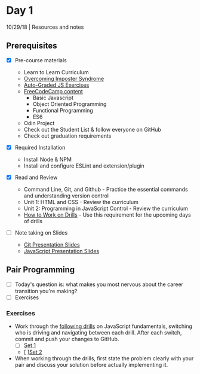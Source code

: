 # Day 1 
10/29/18 | Resources and notes

## Prerequisites
- [x] Pre-course materials
  * Learn to Learn Curriculum
  * [Overcoming Imposter Syndrome](https://medium.com/counter-intuition/overcoming-impostor-syndrome-bdae04e46ec5)
  * [Auto-Graded JS Exercises](https://repl.it/community/classrooms/20690)
  * [FreeCodeCamp content](https://learn.freecodecamp.org/)
    * Basic Javascript
    * Object Oriented Programming
    * Functional Programming
    * ES6
  * Odin Project
  * Check out the Student List & follow everyone on GitHub
  * Check out graduation requirements
  
- [x] Required Installation
  * Install Node & NPM
  * Install and configure ESLint and extension/plugin
- [x] Read and Review
  * Command Line, Git, and Github - Practice the essential commands and understanding version control
  * Unit 1: HTML and CSS - Review the curriculum
  * Unit 2: Programming in JavaScript Control - Review the curriculum
  * [How to Work on Drills](https://gist.github.com/rich-at-thinkful/a36c50bc86afc31fed4113c8f1ece110) - Use this requirement for the upcoming days of drills
- [ ] Note taking on Slides
  * [Git Presentation Slides](https://thinkful.slides.com/thinkful/git-github-basics#/)
  * [JavaScript Presentation Slides](https://thinkful.slides.com/thinkful/js-functions-conditionals#/)

## Pair Programming
- [ ] Today's question is: what makes you most nervous about the career transition you're making?
- [ ] Exercises

### Exercises
* Work through the [following drills](https://github.com/rich-at-thinkful/ft-curric-gists/blob/master/fundamentals/git-github-drills.md) on JavaScript fundamentals, switching who is driving and navigating between each drill. After each switch, commit and push your changes to GitHub.
  - [ ] [Set 1](https://github.com/rich-at-thinkful/ft-curric-gists/blob/master/fundamentals/function-drills-1.md)
  - [ ][Set 2](https://github.com/rich-at-thinkful/ft-curric-gists/blob/master/fundamentals/function-drills-2.md)
* When working through the drills, first state the problem clearly with your pair and discuss your solution before actually implementing it.
